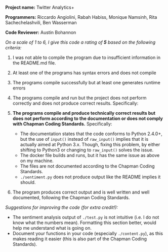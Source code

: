 **Project name:** Twitter Analytics+

**Programmers:** Riccardo Angiolini, Rabah Habiss, Monique Namsinh, Rita Sachechelashvili, Ben Wasserman

**Code Reviewer:** Austin Bohannon

*On a scale of 1 to 6, I give this code a rating of **5** based on the following criteria:*

1. I was not able to compile the program due to insufficient information in the README.md file.

2. At least one of the programs has syntax errors and does not compile

3. The programs compile successfully but at least one generates runtime errors

4. The programs compile and run but the project does not perform correctly and does not produce correct results.
Specifically:

5. **The programs compile and produce technically correct results but does not perform according to the documentation or does not comply with Chapman Coding Standards.** Specifically:
    * The documentation states that the code conforms to Python 2.4.0+, but the use of `input()` instead of `raw_input()` implies that it is actually aimed at Python 3.x. Though, fixing this problem, by either shifting to Python3 or changing to `raw_input()` solves the issue.
    * The docker file builds and runs, but it has the same issue as above on my machine.
    * The files are not documented according to the Chapman Coding Standards.
    * `./sentiment.py` does not produce output like the README implies it should.

6. The program produces correct output and is well written and well documented, following the Chapman Coding Standards.

*Suggestions for improving the code (for extra credit!):*
* The sentiment analysis output of `./test.py` is not intuitive (i.e. I do not know what the numbers mean). Formatting this section better, would help me understand what is going on.
* Document your functions in your code (especially `./content.py`), as this makes reading it easier (this is also part of the Chapman Coding Standards).
